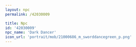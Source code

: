 ```yaml
---
layout: npc
permalink: /42030009

title: Npc
id: '42030009'
npc_name: 'Dark Dancer'
icon_url: 'portrait/mob/21000686_m_sworddancegreen_p.png'
---
```

